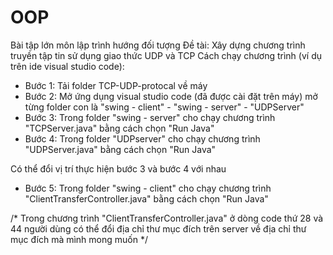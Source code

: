# OOP
Bài tập lớn môn lập trình hướng đối tượng
Đề tài: Xây dựng chương trình truyền tập tin sử dụng giao thức UDP và TCP
Cách chạy chương trình (ví dụ trên ide visual studio code):
- Bước 1: Tải folder TCP-UDP-protocal về máy
- Bước 2: Mở ứng dụng visual studio code (đã được cài đặt trên máy) mở từng folder con là "swing - client" - "swing - server" - "UDPServer"
- Bước 3: Trong folder "swing - server" cho chạy chương trình "TCPServer.java" bằng cách chọn "Run Java" 
- Bước 4: Trong folder "UDPserver" cho chạy chương trình "UDPServer.java" bằng cách chọn "Run Java"
 
Có thể đổi vị trí thực hiện bước 3 và bước 4 với nhau
- Bước 5: Trong folder "swing - client" cho chạy chương trình "ClientTransferController.java" bằng cách chọn "Run Java"

/*
Trong chương trình "ClientTransferController.java" ở dòng code thứ 28 và 44 người dùng có thể đổi địa chỉ thư mục đích trên server về địa chỉ thư mục đích mà mình mong muốn
*/
